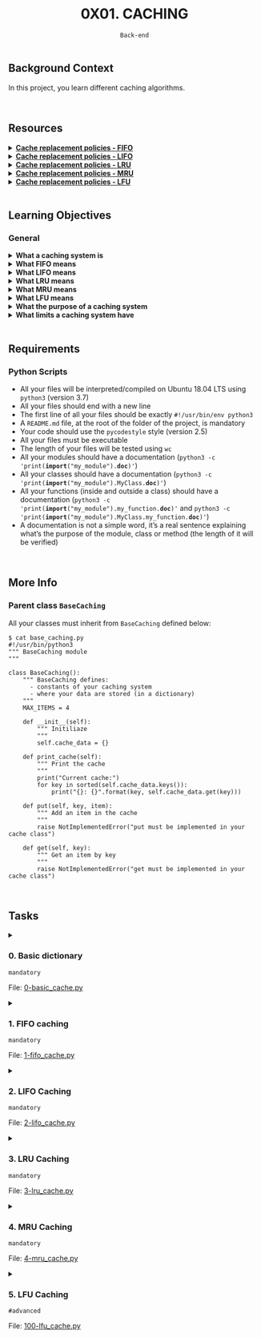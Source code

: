 <h1 align="center"><b>0X01. CACHING</b></h1>
<div align="center"><code>Back-end</code></div>

<!-- <br>
<hr>
<h3><a href=>Notes</a></h3>
<hr> -->


<!--==================================================-->
<br>

## Background Context
In this project, you learn different caching algorithms. 


<!--==================================================-->
<br>

## Resources
<details>
<summary><b><a href="https://en.wikipedia.org/wiki/Cache_replacement_policies#First_In_First_Out_%28FIFO%29">Cache replacement policies - FIFO</a></b></summary><br>


<br><p align="center">※※※※※※※※※※※※</p><br>
</details>


<details>
<summary><b><a href="https://en.wikipedia.org/wiki/Cache_replacement_policies#Last_In_First_Out_%28LIFO%29">Cache replacement policies - LIFO</a></b></summary><br>


<br><p align="center">※※※※※※※※※※※※</p><br>
</details>


<details>
<summary><b><a href="https://en.wikipedia.org/wiki/Cache_replacement_policies#Least_Recently_Used_%28LRU%29">Cache replacement policies - LRU</a></b></summary><br>


<br><p align="center">※※※※※※※※※※※※</p><br>
</details>


<details>
<summary><b><a href="https://en.wikipedia.org/wiki/Cache_replacement_policies#Most_Recently_Used_%28MRU%29Q">Cache replacement policies - MRU</a></b></summary><br>


<br><p align="center">※※※※※※※※※※※※</p><br>
</details>


<details>
<summary><b><a href="en.wikipedia.org/wiki/Cache_replacement_policies#Least-Frequently_Used_%28LFU%29">Cache replacement policies - LFU</a></b></summary><br>


<br><p align="center">※※※※※※※※※※※※</p><br>
</details>



<!--==================================================-->
<br>

## Learning Objectives
<h3>General</h3>

<details>
<summary><b><a href=" "> </a>What a caching system is</b></summary><br>


<br><p align="center">※※※※※※※※※※※※</p><br>
</details>


<details>
<summary><b><a href=" "> </a>What FIFO means </b></summary><br>


<br><p align="center">※※※※※※※※※※※※</p><br>
</details>


<details>
<summary><b><a href=" "> </a>What LIFO means</b></summary><br>


<br><p align="center">※※※※※※※※※※※※</p><br>
</details>


<details>
<summary><b><a href=" "> </a>What LRU means</b></summary><br>


<br><p align="center">※※※※※※※※※※※※</p><br>
</details>


<details>
<summary><b><a href=" "> </a>What MRU means</b></summary><br>


<br><p align="center">※※※※※※※※※※※※</p><br>
</details>


<details>
<summary><b><a href=" "> </a>What LFU means</b></summary><br>


<br><p align="center">※※※※※※※※※※※※</p><br>
</details>


<details>
<summary><b><a href=" "> </a>What the purpose of a caching system</b></summary><br>


<br><p align="center">※※※※※※※※※※※※</p><br>
</details>


<details>
<summary><b><a href=" "> </a>What limits a caching system have</b></summary><br>


<br><p align="center">※※※※※※※※※※※※</p><br>
</details>



<!--==================================================-->
<br>

## Requirements
<h3>Python Scripts</h3>

- All your files will be interpreted/compiled on Ubuntu 18.04 LTS using <code>python3</code> (version 3.7)
- All your files should end with a new line
- The first line of all your files should be exactly <code>#!/usr/bin/env python3</code>
- A <code>README.md</code> file, at the root of the folder of the project, is mandatory
- Your code should use the <code>pycodestyle</code> style (version 2.5)
- All your files must be executable
- The length of your files will be tested using <code>wc</code>
- All your modules should have a documentation (<code>python3 -c 'print(__import__("my_module").__doc__)'</code>)
- All your classes should have a documentation (<code>python3 -c 'print(__import__("my_module").MyClass.__doc__)'</code>)
- All your functions (inside and outside a class) should have a documentation (<code>python3 -c 'print(__import__("my_module").my_function.__doc__)'</code> and <code>python3 -c 'print(__import__("my_module").MyClass.my_function.__doc__)'</code>)
- A documentation is not a simple word, it’s a real sentence explaining what’s the purpose of the module, class or method (the length of it will be verified)

<!--==================================================-->
<br>

## More Info
<h3>Parent class <code>BaseCaching</code></h3>

All your classes must inherit from <code>BaseCaching</code> defined below:

<pre><code>$ cat base_caching.py
#!/usr/bin/python3
""" BaseCaching module
"""

class BaseCaching():
    """ BaseCaching defines:
      - constants of your caching system
      - where your data are stored (in a dictionary)
    """
    MAX_ITEMS = 4

    def __init__(self):
        """ Initiliaze
        """
        self.cache_data = {}

    def print_cache(self):
        """ Print the cache
        """
        print("Current cache:")
        for key in sorted(self.cache_data.keys()):
            print("{}: {}".format(key, self.cache_data.get(key)))

    def put(self, key, item):
        """ Add an item in the cache
        """
        raise NotImplementedError("put must be implemented in your cache class")

    def get(self, key):
        """ Get an item by key
        """
        raise NotImplementedError("get must be implemented in your cache class")
</code></pre>


<!--==================================================-->
<br>

## Tasks
<details>
<summary>

### 0. Basic dictionary
`mandatory`

File: [0-basic_cache.py]()
</summary>

<p>Create a class <code>BasicCache</code> that inherits from <code>BaseCaching</code> and is a caching system:</p>

<ul>
<li>You must use <code>self.cache_data</code> - dictionary from the parent class <code>BaseCaching</code></li>
<li>This caching system doesn’t have limit</li>
<li><code>def put(self, key, item):</code>
<ul>
<li>Must assign to the dictionary <code>self.cache_data</code> the <code>item</code> value for the key <code>key</code>.</li>
<li>If <code>key</code> or <code>item</code> is <code>None</code>, this method should not do anything.</li>
</ul></li>
<li><code>def get(self, key):</code>
<ul>
<li>Must return the value in <code>self.cache_data</code> linked to <code>key</code>.</li>
<li>If <code>key</code> is <code>None</code> or if the <code>key</code> doesn’t exist in <code>self.cache_data</code>, return <code>None</code>.</li>
</ul></li>
</ul>

<pre><code>guillaume@ubuntu:~/0x01$ cat 0-main.py
#!/usr/bin/python3
""" 0-main """
BasicCache = __import__('0-basic_cache').BasicCache

my_cache = BasicCache()
my_cache.print_cache()
my_cache.put("A", "Hello")
my_cache.put("B", "World")
my_cache.put("C", "Holberton")
my_cache.print_cache()
print(my_cache.get("A"))
print(my_cache.get("B"))
print(my_cache.get("C"))
print(my_cache.get("D"))
my_cache.print_cache()
my_cache.put("D", "School")
my_cache.put("E", "Battery")
my_cache.put("A", "Street")
my_cache.print_cache()
print(my_cache.get("A"))

guillaume@ubuntu:~/0x01$ ./0-main.py
Current cache:
Current cache:
A: Hello
B: World
C: Holberton
Hello
World
Holberton
None
Current cache:
A: Hello
B: World
C: Holberton
Current cache:
A: Street
B: World
C: Holberton
D: School
E: Battery
Street
guillaume@ubuntu:~/0x01$ 
</code></pre>


</details>

<details>
<summary>

### 1. FIFO caching
`mandatory`

File: [1-fifo_cache.py]()
</summary>

<p>Create a class <code>FIFOCache</code> that inherits from <code>BaseCaching</code> and is a caching system:</p>

<ul>
<li>You must use <code>self.cache_data</code> - dictionary from the parent class <code>BaseCaching</code></li>
<li>You can overload <code>def __init__(self):</code> but don’t forget to call the parent init: <code>super().__init__()</code></li>
<li><code>def put(self, key, item):</code>
<ul>
<li>Must assign to the dictionary <code>self.cache_data</code> the <code>item</code> value for the key <code>key</code>.</li>
<li>If <code>key</code> or <code>item</code> is <code>None</code>, this method should not do anything.</li>
<li>If the number of items in <code>self.cache_data</code> is higher that <code>BaseCaching.MAX_ITEMS</code>:

<ul>
<li>you must discard the first item put in cache (FIFO algorithm)</li>
<li>you must print <code>DISCARD:</code> with the <code>key</code> discarded and following by a new line </li>
</ul></li>
</ul></li>
<li><code>def get(self, key):</code>
<ul>
<li>Must return the value in <code>self.cache_data</code> linked to <code>key</code>.</li>
<li>If <code>key</code> is <code>None</code> or if the <code>key</code> doesn’t exist in <code>self.cache_data</code>, return <code>None</code>.</li>
</ul></li>
</ul>

<pre><code>guillaume@ubuntu:~/0x01$ cat 1-main.py
#!/usr/bin/python3
""" 1-main """
FIFOCache = __import__('1-fifo_cache').FIFOCache

my_cache = FIFOCache()
my_cache.put("A", "Hello")
my_cache.put("B", "World")
my_cache.put("C", "Holberton")
my_cache.put("D", "School")
my_cache.print_cache()
my_cache.put("E", "Battery")
my_cache.print_cache()
my_cache.put("C", "Street")
my_cache.print_cache()
my_cache.put("F", "Mission")
my_cache.print_cache()

guillaume@ubuntu:~/0x01$ ./1-main.py
Current cache:
A: Hello
B: World
C: Holberton
D: School
DISCARD: A
Current cache:
B: World
C: Holberton
D: School
E: Battery
Current cache:
B: World
C: Street
D: School
E: Battery
DISCARD: B
Current cache:
C: Street
D: School
E: Battery
F: Mission
guillaume@ubuntu:~/0x01$ 
</code></pre>


</details>

<details>
<summary>

### 2. LIFO Caching
`mandatory`

File: [2-lifo_cache.py]()
</summary>

<p>Create a class <code>LIFOCache</code> that inherits from <code>BaseCaching</code> and is a caching system:</p>

<ul>
<li>You must use <code>self.cache_data</code> - dictionary from the parent class <code>BaseCaching</code></li>
<li>You can overload <code>def __init__(self):</code> but don’t forget to call the parent init: <code>super().__init__()</code></li>
<li><code>def put(self, key, item):</code>
<ul>
<li>Must assign to the dictionary <code>self.cache_data</code> the <code>item</code> value for the key <code>key</code>.</li>
<li>If <code>key</code> or <code>item</code> is <code>None</code>, this method should not do anything.</li>
<li>If the number of items in <code>self.cache_data</code> is higher that <code>BaseCaching.MAX_ITEMS</code>:

<ul>
<li>you must discard the last item put in cache (LIFO algorithm)</li>
<li>you must print <code>DISCARD:</code> with the <code>key</code> discarded and following by a new line </li>
</ul></li>
</ul></li>
<li><code>def get(self, key):</code>
<ul>
<li>Must return the value in <code>self.cache_data</code> linked to <code>key</code>.</li>
<li>If <code>key</code> is <code>None</code> or if the <code>key</code> doesn’t exist in <code>self.cache_data</code>, return <code>None</code>.</li>
</ul></li>
</ul>

<pre><code>guillaume@ubuntu:~/0x01$ cat 2-main.py
#!/usr/bin/python3
""" 2-main """
LIFOCache = __import__('2-lifo_cache').LIFOCache

my_cache = LIFOCache()
my_cache.put("A", "Hello")
my_cache.put("B", "World")
my_cache.put("C", "Holberton")
my_cache.put("D", "School")
my_cache.print_cache()
my_cache.put("E", "Battery")
my_cache.print_cache()
my_cache.put("C", "Street")
my_cache.print_cache()
my_cache.put("F", "Mission")
my_cache.print_cache()
my_cache.put("G", "San Francisco")
my_cache.print_cache()

guillaume@ubuntu:~/0x01$ ./2-main.py
Current cache:
A: Hello
B: World
C: Holberton
D: School
DISCARD: D
Current cache:
A: Hello
B: World
C: Holberton
E: Battery
Current cache:
A: Hello
B: World
C: Street
E: Battery
DISCARD: C
Current cache:
A: Hello
B: World
E: Battery
F: Mission
DISCARD: F
Current cache:
A: Hello
B: World
E: Battery
G: San Francisco
guillaume@ubuntu:~/0x01$ 
</code></pre>


</details>

<details>
<summary>

### 3. LRU Caching
`mandatory`

File: [3-lru_cache.py]()
</summary>

<p>Create a class <code>LRUCache</code> that inherits from <code>BaseCaching</code> and is a caching system:</p>

<ul>
<li>You must use <code>self.cache_data</code> - dictionary from the parent class <code>BaseCaching</code></li>
<li>You can overload <code>def __init__(self):</code> but don’t forget to call the parent init: <code>super().__init__()</code></li>
<li><code>def put(self, key, item):</code>
<ul>
<li>Must assign to the dictionary <code>self.cache_data</code> the <code>item</code> value for the key <code>key</code>.</li>
<li>If <code>key</code> or <code>item</code> is <code>None</code>, this method should not do anything.</li>
<li>If the number of items in <code>self.cache_data</code> is higher that <code>BaseCaching.MAX_ITEMS</code>:

<ul>
<li>you must discard the least recently used item (LRU algorithm)</li>
<li>you must print <code>DISCARD:</code> with the <code>key</code> discarded and following by a new line </li>
</ul></li>
</ul></li>
<li><code>def get(self, key):</code>
<ul>
<li>Must return the value in <code>self.cache_data</code> linked to <code>key</code>.</li>
<li>If <code>key</code> is <code>None</code> or if the <code>key</code> doesn’t exist in <code>self.cache_data</code>, return <code>None</code>.</li>
</ul></li>
</ul>

<pre><code>guillaume@ubuntu:~/0x01$ cat 3-main.py
#!/usr/bin/python3
""" 3-main """
LRUCache = __import__('3-lru_cache').LRUCache

my_cache = LRUCache()
my_cache.put("A", "Hello")
my_cache.put("B", "World")
my_cache.put("C", "Holberton")
my_cache.put("D", "School")
my_cache.print_cache()
print(my_cache.get("B"))
my_cache.put("E", "Battery")
my_cache.print_cache()
my_cache.put("C", "Street")
my_cache.print_cache()
print(my_cache.get("A"))
print(my_cache.get("B"))
print(my_cache.get("C"))
my_cache.put("F", "Mission")
my_cache.print_cache()
my_cache.put("G", "San Francisco")
my_cache.print_cache()
my_cache.put("H", "H")
my_cache.print_cache()
my_cache.put("I", "I")
my_cache.print_cache()
my_cache.put("J", "J")
my_cache.print_cache()
my_cache.put("K", "K")
my_cache.print_cache()

guillaume@ubuntu:~/0x01$ ./3-main.py
Current cache:
A: Hello
B: World
C: Holberton
D: School
World
DISCARD: A
Current cache:
B: World
C: Holberton
D: School
E: Battery
Current cache:
B: World
C: Street
D: School
E: Battery
None
World
Street
DISCARD: D
Current cache:
B: World
C: Street
E: Battery
F: Mission
DISCARD: E
Current cache:
B: World
C: Street
F: Mission
G: San Francisco
DISCARD: B
Current cache:
C: Street
F: Mission
G: San Francisco
H: H
DISCARD: C
Current cache:
F: Mission
G: San Francisco
H: H
I: I
DISCARD: F
Current cache:
G: San Francisco
H: H
I: I
J: J
DISCARD: G
Current cache:
H: H
I: I
J: J
K: K
guillaume@ubuntu:~/0x01$ 
</code></pre>


</details>

<details>
<summary>

### 4. MRU Caching
`mandatory`

File: [4-mru_cache.py]()
</summary>

<p>Create a class <code>MRUCache</code> that inherits from <code>BaseCaching</code> and is a caching system:</p>

<ul>
<li>You must use <code>self.cache_data</code> - dictionary from the parent class <code>BaseCaching</code></li>
<li>You can overload <code>def __init__(self):</code> but don’t forget to call the parent init: <code>super().__init__()</code></li>
<li><code>def put(self, key, item):</code>
<ul>
<li>Must assign to the dictionary <code>self.cache_data</code> the <code>item</code> value for the key <code>key</code>.</li>
<li>If <code>key</code> or <code>item</code> is <code>None</code>, this method should not do anything.</li>
<li>If the number of items in <code>self.cache_data</code> is higher that <code>BaseCaching.MAX_ITEMS</code>:

<ul>
<li>you must discard the most recently used item (MRU algorithm)</li>
<li>you must print <code>DISCARD:</code> with the <code>key</code> discarded and following by a new line </li>
</ul></li>
</ul></li>
<li><code>def get(self, key):</code>
<ul>
<li>Must return the value in <code>self.cache_data</code> linked to <code>key</code>.</li>
<li>If <code>key</code> is <code>None</code> or if the <code>key</code> doesn’t exist in <code>self.cache_data</code>, return <code>None</code>.</li>
</ul></li>
</ul>

<pre><code>guillaume@ubuntu:~/0x01$ cat 4-main.py
#!/usr/bin/python3
""" 4-main """
MRUCache = __import__('4-mru_cache').MRUCache

my_cache = MRUCache()
my_cache.put("A", "Hello")
my_cache.put("B", "World")
my_cache.put("C", "Holberton")
my_cache.put("D", "School")
my_cache.print_cache()
print(my_cache.get("B"))
my_cache.put("E", "Battery")
my_cache.print_cache()
my_cache.put("C", "Street")
my_cache.print_cache()
print(my_cache.get("A"))
print(my_cache.get("B"))
print(my_cache.get("C"))
my_cache.put("F", "Mission")
my_cache.print_cache()
my_cache.put("G", "San Francisco")
my_cache.print_cache()
my_cache.put("H", "H")
my_cache.print_cache()
my_cache.put("I", "I")
my_cache.print_cache()
my_cache.put("J", "J")
my_cache.print_cache()
my_cache.put("K", "K")
my_cache.print_cache()

guillaume@ubuntu:~/0x01$ ./4-main.py
Current cache:
A: Hello
B: World
C: Holberton
D: School
World
DISCARD: B
Current cache:
A: Hello
C: Holberton
D: School
E: Battery
Current cache:
A: Hello
C: Street
D: School
E: Battery
Hello
None
Street
DISCARD: C
Current cache:
A: Hello
D: School
E: Battery
F: Mission
DISCARD: F
Current cache:
A: Hello
D: School
E: Battery
G: San Francisco
DISCARD: G
Current cache:
A: Hello
D: School
E: Battery
H: H
DISCARD: H
Current cache:
A: Hello
D: School
E: Battery
I: I
DISCARD: I
Current cache:
A: Hello
D: School
E: Battery
J: J
DISCARD: J
Current cache:
A: Hello
D: School
E: Battery
K: K
guillaume@ubuntu:~/0x01$ 
</code></pre>


</details>

<details>
<summary>

### 5. LFU Caching
`#advanced`

File: [100-lfu_cache.py]()
</summary>

Create a class LFUCache that inherits from BaseCaching and is a caching system:

You must use self.cache_data - dictionary from the parent class BaseCaching
You can overload def __init__(self): but don’t forget to call the parent init: super().__init__()
def put(self, key, item):
Must assign to the dictionary self.cache_data the item value for the key key.
If key or item is None, this method should not do anything.
If the number of items in self.cache_data is higher that BaseCaching.MAX_ITEMS:
you must discard the least frequency used item (LFU algorithm)
if you find more than 1 item to discard, you must use the LRU algorithm to discard only the least recently used
you must print DISCARD: with the key discarded and following by a new line
def get(self, key):
Must return the value in self.cache_data linked to key.
If key is None or if the key doesn’t exist in self.cache_data, return None.
guillaume@ubuntu:~/0x01$ cat 100-main.py
#!/usr/bin/python3
""" 100-main """
LFUCache = __import__('100-lfu_cache').LFUCache

my_cache = LFUCache()
my_cache.put("A", "Hello")
my_cache.put("B", "World")
my_cache.put("C", "Holberton")
my_cache.put("D", "School")
my_cache.print_cache()
print(my_cache.get("B"))
my_cache.put("E", "Battery")
my_cache.print_cache()
my_cache.put("C", "Street")
my_cache.print_cache()
print(my_cache.get("A"))
print(my_cache.get("B"))
print(my_cache.get("C"))
my_cache.put("F", "Mission")
my_cache.print_cache()
my_cache.put("G", "San Francisco")
my_cache.print_cache()
my_cache.put("H", "H")
my_cache.print_cache()
my_cache.put("I", "I")
my_cache.print_cache()
print(my_cache.get("I"))
print(my_cache.get("H"))
print(my_cache.get("I"))
print(my_cache.get("H"))
print(my_cache.get("I"))
print(my_cache.get("H"))
my_cache.put("J", "J")
my_cache.print_cache()
my_cache.put("K", "K")
my_cache.print_cache()
my_cache.put("L", "L")
my_cache.print_cache()
my_cache.put("M", "M")
my_cache.print_cache()

guillaume@ubuntu:~/0x01$ ./100-main.py
Current cache:
A: Hello
B: World
C: Holberton
D: School
World
DISCARD: A
Current cache:
B: World
C: Holberton
D: School
E: Battery
Current cache:
B: World
C: Street
D: School
E: Battery
None
World
Street
DISCARD: D
Current cache:
B: World
C: Street
E: Battery
F: Mission
DISCARD: E
Current cache:
B: World
C: Street
F: Mission
G: San Francisco
DISCARD: F
Current cache:
B: World
C: Street
G: San Francisco
H: H
DISCARD: G
Current cache:
B: World
C: Street
H: H
I: I
I
H
I
H
I
H
DISCARD: B
Current cache:
C: Street
H: H
I: I
J: J
DISCARD: J
Current cache:
C: Street
H: H
I: I
K: K
DISCARD: K
Current cache:
C: Street
H: H
I: I
L: L
DISCARD: L
Current cache:
C: Street
H: H
I: I
M: M
guillaume@ubuntu:~/0x01$ 

</details>
